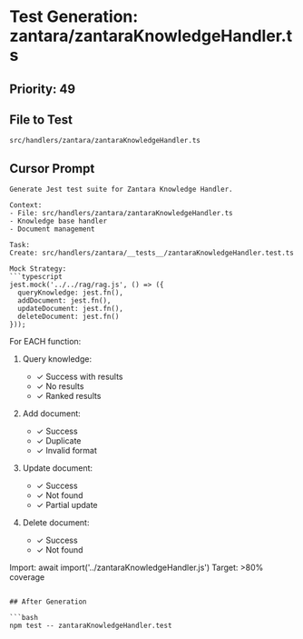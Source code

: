 # Test Generation: zantara/zantaraKnowledgeHandler.ts

## Priority: 49

## File to Test
`src/handlers/zantara/zantaraKnowledgeHandler.ts`

## Cursor Prompt

```
Generate Jest test suite for Zantara Knowledge Handler.

Context:
- File: src/handlers/zantara/zantaraKnowledgeHandler.ts
- Knowledge base handler
- Document management

Task:
Create: src/handlers/zantara/__tests__/zantaraKnowledgeHandler.test.ts

Mock Strategy:
```typescript
jest.mock('../../rag/rag.js', () => ({
  queryKnowledge: jest.fn(),
  addDocument: jest.fn(),
  updateDocument: jest.fn(),
  deleteDocument: jest.fn()
}));
```

For EACH function:
1. Query knowledge:
   - ✓ Success with results
   - ✓ No results
   - ✓ Ranked results

2. Add document:
   - ✓ Success
   - ✓ Duplicate
   - ✓ Invalid format

3. Update document:
   - ✓ Success
   - ✓ Not found
   - ✓ Partial update

4. Delete document:
   - ✓ Success
   - ✓ Not found

Import: await import('../zantaraKnowledgeHandler.js')
Target: >80% coverage
```

## After Generation

```bash
npm test -- zantaraKnowledgeHandler.test
```
